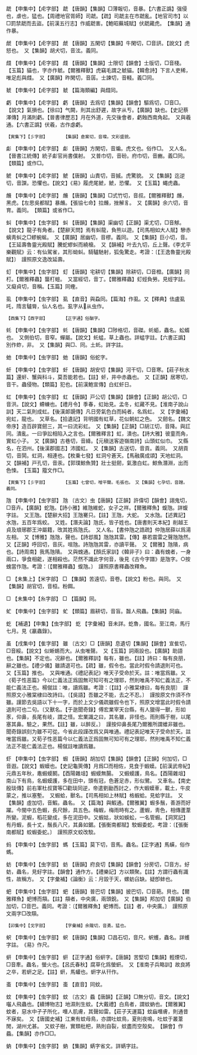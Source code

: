 <!-- { "loadSidebar": true } -->
虣	【申集中】【虍字部】	虣	【唐韻】【集韻】□薄報切，音暴。【六書正譌】强侵也，虐也，猛也。【周禮地官胥師】司虣。【疏】司虣主在市虣亂。【地官司市】以□罰禁虣而去盜。【前漢五行志】作威虣害。【鮑昭蕪城賦】伏虣藏虎。　【集韻】通作暴。

虤	【申集中】【虍字部】	虤	【唐韻】五閑切【集韻】牛閑切，□音訮。【說文】虎怒也。　又【集韻】胡犬切，音泫。義同。

虥	【申集中】【虍字部】	虥	【唐韻】【集韻】士限切【韻會】士版切，□音棧。【玉篇】貓也，字亦作虦。【爾雅釋獸】虎竊毛謂之虦貓。【韓愈詩】下言人吏稀，唯足彪與虥。　又【廣韻】昨閑切，音孱。士諫切，音輚。義□同。

虦	【申集中】【虍字部】	虦	【篇海類編】與虥同。

虧	【申集中】【虍字部】	虧	【唐韻】去爲切【集韻】【韻會】驅爲切，□音□。【說文】氣損也。【徐曰】气闕，則其出舒遲，故字从亐。【廣韻】缺也。【史記蔡澤傳】月滿則虧。【晉書律歷志】月在外道，先交後會者，虧蝕西南角起。　又與羲通。【六書正譌】伏羲，古作虙虧。

	【寅集下】【彡字部】		【集韻】倉案切，音璨。文彩盛貌。

虨	【申集中】【虍字部】	虨	【唐韻】方閑切，音斒。虎文也。俗作□。　又人名。【晉書江統傳】統子虨官尚書僕射。　又普巾切，音砏。府巾切，音豳。義□同。　【類篇】或作□。

虩	【申集中】【虍字部】	虩	【唐韻】山責切，音摵。虎驚貌。　又【集韻】迄逆切，音謋。恐懼也。【說文】《易》履虎尾虩，虩，恐懼。　又【玉篇】蠅虎蟲。

虪	【申集中】【虍字部】	虪	【唐韻】【集韻】□式竹切，音叔。【爾雅釋獸】虪，黑虎。【左思吳都賦】暴虪。【張協七命】拉虪，挫解豸。　又【廣韻】余六切，音育。義同。　【類篇】或省作□。

虯	【申集中】【虫字部】	虯	【唐韻】【集韻】渠幽切【正韻】渠尤切，□音觩。【說文】龍子有角者。【楚辭天問】焉有虯龍，負熊以遊。【司馬相如大人賦】驂赤螭靑虯之□蟉蜿蜒。　又【廣韻】居幽切，音樛。義同。　又【集韻】巨小切，音。【王延壽魯靈光殿賦】騰蛇蟉虯而繞榱。　又【韻補】叶去九切，丘上聲。《李尤平樂觀賦》云：有仙駕雀，其形蚴虯。騎驢馳射，狐兔驚走。考證：〔【王逸魯靈光殿賦】〕　謹照原文逸改延壽。 

虰	【申集中】【虫字部】	虰	【唐韻】宅耕切【集韻】除耕切，□音橙。【廣韻】同朾。【爾雅釋蟲】蠪朾螘。　又當經切，音丁。【爾雅釋蟲】虰蛵負勞。見蛵字註。　又癡貞切，音稱。【玉篇】同蟶。

虱	【申集中】【虫字部】	虱	【直音】與蝨同。【篇海】作虱。又【釋典】佉盧虱吒，隋言驢脣，仙人名也。虱字从从虫作。

	【酉集下】【酉字部】		【正字通】俗酗字。

虴	【申集中】【虫字部】	虴	【唐韻】【集韻】□陟格切，音磔。虴蛨，蟲名。蚣蝑也。　又側伯切，音窄。蟬屬。【說文】虴蜢，草上蟲也。詳蜢字註。【六書正譌】別作蚱，非。　又【集韻】與□、同。土虴。詳字註。

虵	【申集中】【虫字部】	虵	【唐韻】俗蛇字。

虷	【申集中】【虫字部】	虷	【唐韻】胡安切【集韻】河干切，□音寒。【莊子秋水篇】還虷、蟹與科斗，莫吾能若也。【註】虷，井中赤蟲也。　又【正韻】居寒切，音干。蟲侵物。【類篇】犯也。【前漢鮑宣傳】白虹虷日。

虹	【申集中】【虫字部】	虹	【唐韻】戸公切【集韻】【韻會】【正韻】胡公切，□音洪。【說文】螮蝀也。【禮月令】季春，虹始見。孟冬，虹藏不見。【淮南子說山訓】天二氣則成虹。【後漢郞覬傳】凡日旁氣色白而純者，名爲虹。　又【字彙補】宛虹，龍也。　又草名。【拾遺記】背明國有虹草，花似朝虹之色。　又劒名。【魏文帝序】造百辟寶劒三，其一曰流彩虹。　又【集韻】【正韻】□胡江切，音降。與訌同。潰亂。一曰爭訟相陷入之言也。【爾雅釋言】虹，潰也。【詩大雅】彼童而角，實虹小子。　又【廣韻】古巷切，音絳。【元稹送客遊嶺南詩】山頭虹似巾。　又縣名，在泗州。【後漢郡國志】沛國虹。　又【集韻】古送切，音貢。義同。　又胡貢切，音鬨。虹洞，相連也。【枚乗七發】虹洞兮蒼天。【馬融廣成頌】天地虹洞。　又【韻補】戸孔切，音汞。【郭璞鯨魚贊】壯士挺劒，氣激白虹。鯨魚潛淵，出而色悚。　【玉篇】籀文作□。

	【寅集下】【彡字部】		【玉篇】七曾切，噌平聲。毛張也。　又【集韻】七孕切，音蹭。義同。

虺	【申集中】【虫字部】	虺	〔古文〕虫【唐韻】【正韻】許偉切【韻會】詡鬼切，□音卉。【廣韻】蛇虺。【詩小雅】維虺維蛇，女子之祥。【爾雅釋魚】蝮虺。詳蝮字註。　又王虺。【楚辭大招】王虺騫只。【註】王虺，大蛇。　又水虺。【述異記】水虺，五百年爲蛟。　又姓。【潛夫論】虺氏，皆子姓也。【唐書則天本紀】削越王貞及琅琊郡王沖屬籍，攺其姓爲虺氏。　又人名。【書仲虺之誥疏】仲虺居薛以爲湯左相。　又【博雅】虺虺，聲也。【詩邶風】虺虺其雷。【傳】暴若震雷之聲虺虺然。　又【正韻】呼回切，音灰。喧虺。詩虺虺其雷，亦讀平聲。　又【爾雅】虺隤，病也。【詩周南】我馬虺隤。　又與螝通。【顏氏家訓】《韓非子》曰：蟲有螝者，一身兩口，爭食相齕，遂相殺也。茫然不識此字何音，後見《古今字譜》是虺字。○按螝當作虺。考證：〔【爾雅釋蟲】蝮虺。〕　謹照原書釋蟲改釋魚。 

□	【未集上】【米字部】	□	【集韻】苦遠切，音卷。【說文】粉也。與同。　又【集韻】胡官切，音桓。粉餌。

□	【未集中】【糸字部】	□	【篇韻】同。

虻	【申集中】【虫字部】	虻	【類篇】眉耕切，音盲。齧人飛蟲。【集韻】同蝱。

虼	【補遺】【申集】【虫字部】	虼	【字彙補】音未詳。虼魯，國名。至江南，馬行七月。見《臝蟲錄》。

虽	【戌集中】【隹字部】	雖	〔古文〕□【唐韻】息遺切【集韻】【韻會】宣隹切，□音綏。【說文】似蜥蜴而大。从虫唯聲。　又【玉篇】詞兩設也。【廣韻】助語也。【集韻】不定也。况辭也。【爾雅釋訓】每有，雖也。【註】詩曰：每有良朋，辭之雖也。【禮少儀】雖請退可也。【疏】雖，假令也。當此时假令請退則可也。　又【玉篇】推也。　又與唯通。《禮記表記》唯天子受命於天。註：唯當爲雖。又《荀子性恶篇》今以仁義法正爲固無可知可有之理耶，然則唯禹不知仁義法正，不能仁義法正也。楊僦註：唯，讀爲雖。考證：〔【註】小雅棠棣曰，每有良朋〕　謹照原文小雅棠棣曰改詩曰。〔【吳語】吾雖之不能，去之不忍。〕　謹按原文作須不作雖。謹節去吳語以下十一字，而於上文少儀疏雖假令也下，照原文增當此时假令請退則可也二句。〔又獸名。【于逖聞奇錄】傅宏業宰天台縣，有人獵得一獸，形如豕，仰鼻，長尾有岐，謂之怪。宏業識之曰，其名雖，非怪也。雨則縣于樹，以尾塞其鼻。驗之，果然。【註】雖，以醉反。〕　謹按仰鼻長尾乃爾雅所謂蜼非雖也。聞奇錄誤刻为雖不可從。今省此段謹改爲又與唯通。禮記表記唯天子受命於天。註唯當爲雖。又荀子性恶篇今以仁義法正爲固無可知可有之理耶，然則唯禹不知仁義法正不能仁義法正也。楊僦註唯讀爲雖。 

虾	【申集中】【虫字部】	蝦	【唐韻】胡加切【集韻】【韻會】【正韻】何加切，□音遐。【說文】蝦蟆也。【史記龜筴傳】月爲□而相佐，見食于蝦蟆。【前漢武帝紀】元鼎五年秋，鼃蝦蟆鬭。【酉陽雜俎】蝦蟆無腸。　又蝦蟆護，鳥名。【酉陽雜俎】南山下有鳥，名蝦蟆護，多在田中，頭有冠，色蒼足赤，形似鷺。　又車名。【南史殷琰傳】前右軍杜叔寶等□勸琰同逆，帝遣劉勔西討之，作大蝦蟆車，載土，牛皮蒙之，推以塞塹。　又蝦蛤，獸名。【司馬相如上林賦】格蝦蛤。見蛤字註。　又【集韻】虛加切，音鰕。蟲名。　又【篇海】與鰕通。【爾雅翼】蝦多鬚，善游而好躍。今閩中五色蝦，長尺餘，具五色。梅蝦，梅雨時有之。蘆蝦，靑色，相傳蘆葦所變。泥蝦，稻花變成，多在泥田中。又蝦姑，狀如蜈蚣，一名管蝦。【洞冥記】有丹蝦，長十丈，鬚長八尺，其鼻如鋸。【張衡南都賦】駮蝦委蛇。考證：〔【張衡南都賦】蛟蝦委蛇。〕　謹照原文蛟改駮。 

蚂	【申集中】【虫字部】	螞	【玉篇】莫下切，音馬。蟲名。【正字通】馬蟥，俗作螞。

蚄	【申集中】【虫字部】	蚄	【唐韻】府良切【集韻】【韻會】分房切，□音方。虸蚄，蟲名，見虸字註。【韻會】通作方。【禮樂記】方以類聚。【註】方謂行蟲有識性，故稱方。　又【字彙補】《論衡》云：月毀于天，螺蚄臽缺。疑卽蚌也。

蚆	【申集中】【虫字部】	蚆	【唐韻】普巴切【集韻】披巴切，□音葩。貝也。【爾雅釋魚】蚆博而頯。【註】頯者，中央廣，兩頭銳。　又【集韻】邦加切【廣韻】伯加切，□音巴。義同。考證：〔【爾雅釋魚】蚆博而。【註】者，中央廣。〕　謹照原文兩字□改頯。 

	【卯集中】【戈字部】		【字彙補】余隴切，音勇。猛也。

蚇	【申集中】【虫字部】	蚇	【唐韻】【集韻】□昌石切，音尺。蚇蠖，蟲名。詳蠖字註。　《易》作尺。

蚈	【申集中】【虫字部】	蚈	【正字通】俗蚈字。【唐韻】苦堅切【集韻】輕煙切，□音牽。蟲名，螢火也。【呂氏春秋】腐草化爲螢蚈。　又【淮南子兵略訓】故良將之卒，若蚈之足。【註】蚈，馬蠸也。蚈字从幵作。

蚉	【申集中】【虫字部】	蚉	【直音】同蚊。

蚊	【申集中】【虫字部】	蚊	〔古文〕蟁【唐韻】【正韻】□無分切，音文。【說文】囓人飛蟲也。【續博物志】地濕則生蚊。【大戴禮】白鳥者，謂蚊蚋也。【爾雅翼】蚊者，惡水中孑孑所化，噆人肌膚，其聲如雷。【莊子天運篇】蚊蝱噆膚，則通昔不寐矣。　又【唐國史補】江東有蚊母鳥，亦謂吐蚊鳥，夏則夜鳴，吐蚊于叢葦閒，湖州尤甚。　又蚊子樹，實類枇杷，熟則自裂，蚊盡而空殼矣。　【韻會】作蟁。【集韻】亦作□□。

蚋	【申集中】【虫字部】	蚋	【集韻】蜹字省文。詳蜹字註。

